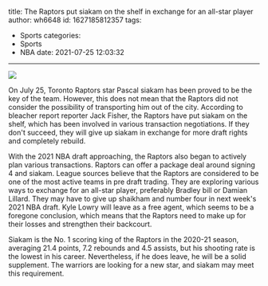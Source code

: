 title: The Raptors put siakam on the shelf in exchange for an all-star player
author: wh6648
id: 1627185812357
tags: 
- Sports
categories: 
- Sports
- NBA
date: 2021-07-25 12:03:32
---
![](https://p4.itc.cn/q_70/images01/20210725/65edacfc0ad84d1e8d598c84f2738ce7.jpeg)


On July 25, Toronto Raptors star Pascal siakam has been proved to be the key of the team. However, this does not mean that the Raptors did not consider the possibility of transporting him out of the city. According to bleacher report reporter Jack Fisher, the Raptors have put siakam on the shelf, which has been involved in various transaction negotiations. If they don't succeed, they will give up siakam in exchange for more draft rights and completely rebuild.

With the 2021 NBA draft approaching, the Raptors also began to actively plan various transactions. Raptors can offer a package deal around signing 4 and siakam. League sources believe that the Raptors are considered to be one of the most active teams in pre draft trading. They are exploring various ways to exchange for an all-star player, preferably Bradley bill or Damian Lillard. They may have to give up shaikham and number four in next week's 2021 NBA draft. Kyle Lowry will leave as a free agent, which seems to be a foregone conclusion, which means that the Raptors need to make up for their losses and strengthen their backcourt.

Siakam is the No. 1 scoring king of the Raptors in the 2020-21 season, averaging 21.4 points, 7.2 rebounds and 4.5 assists, but his shooting rate is the lowest in his career. Nevertheless, if he does leave, he will be a solid supplement. The warriors are looking for a new star, and siakam may meet this requirement.

